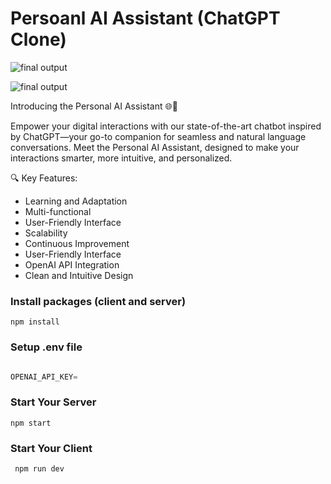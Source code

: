 # Persoanl AI Assistant (ChatGPT Clone)

![final output ](https://i.pinimg.com/originals/5a/b9/dd/5ab9dd9e01072fff631e28fb061c854d.jpg)

![final output ](https://i.pinimg.com/originals/d2/32/7d/d2327d9abeddb2d88185fd1787bbb002.jpg)

Introducing the Personal AI Assistant 🌐🤖

Empower your digital interactions with our state-of-the-art chatbot inspired by ChatGPT—your go-to companion for seamless and natural language conversations. Meet the Personal AI Assistant, designed to make your interactions smarter, more intuitive, and personalized.

🔍 Key Features:

- Learning and Adaptation
- Multi-functional
- User-Friendly Interface
- Scalability
- Continuous Improvement
- User-Friendly Interface
- OpenAI API Integration
- Clean and Intuitive Design



### Install packages (client and server)

```shell
npm install
```

### Setup .env file

```js

OPENAI_API_KEY=

```

 ### Start Your Server

 ```shell
 npm start
```

### Start Your Client

``` shell
 npm run dev
```
